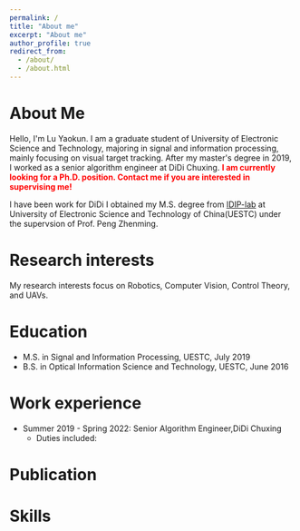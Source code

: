 ```yaml
---
permalink: /
title: "About me"
excerpt: "About me"
author_profile: true
redirect_from: 
  - /about/
  - /about.html
---
```


About Me
======
 Hello, I'm Lu Yaokun. I am a graduate student of University of Electronic Science and Technology, majoring in signal and information processing, mainly focusing on visual target tracking. After my master's degree in 2019, I worked as a senior algorithm engineer at DiDi Chuxing.  **<font color=red>I am currently looking for a Ph.D. position. Contact me if you are interested in supervising me!</font><br />**

I have been work for DiDi 
I obtained my M.S. degree from [IDIP-lab](https://idiplab.uestc.cn/) at University of Electronic Science and Technology of China(UESTC) under the supervsion of Prof. Peng Zhenming.



Research interests
======
My research interests focus on Robotics, Computer Vision, Control Theory, and UAVs.


Education
======
* M.S. in Signal and Information Processing, UESTC, July 2019
* B.S. in Optical Information Science and Technology, UESTC, June 2016

Work experience
======
* Summer 2019 - Spring 2022: Senior Algorithm Engineer,DiDi Chuxing 
  * Duties included: 


Publication
======


Skills
======
